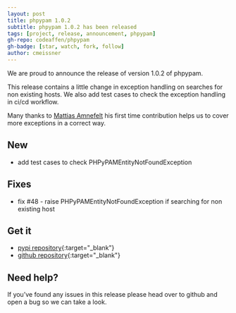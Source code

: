 ```yaml
---
layout: post
title: phpypam 1.0.2
subtitle: phpypam 1.0.2 has been released
tags: [project, release, announcement, phpypam]
gh-repo: codeaffen/phpypam
gh-badge: [star, watch, fork, follow]
author: cmeissner
---
```


We are proud to announce the release of version 1.0.2 of phpypam.

This release contains a little change in exception handling on searches for non existing hosts.
We also add test cases to check the exception handling in ci/cd workflow.

Many thanks to [Mattias Amnefelt](https://github.com/mattiasa) his first time contribution helps us to cover more exceptions in a correct way.

## New

* add test cases to check PHPyPAMEntityNotFoundException

## Fixes

* fix #48 - raise PHPyPAMEntityNotFoundException if searching for non existing host

## Get it

* [pypi repository](https://pypi.org/project/phpypam/){:target="_blank"}
* [github repository](https://github.com/codeaffen/phpypam){:target="_blank"}

## Need help?

If you’ve found any issues in this release please head over to github and open a bug so we can take a look.
